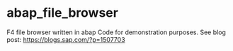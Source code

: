 # abap_file_browser
F4 file browser written in abap
Code for demonstration purposes.
See blog post: https://blogs.sap.com/?p=1507703
